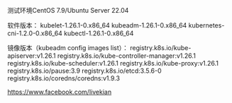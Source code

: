 测试环境CentOS 7.9/Ubuntu Server 22.04

软件版本：
kubelet-1.26.1-0.x86_64
kubeadm-1.26.1-0.x86_64
kubernetes-cni-1.2.0-0.x86_64
kubectl-1.26.1-0.x86_64

镜像版本（kubeadm config images list）：
registry.k8s.io/kube-apiserver:v1.26.1
registry.k8s.io/kube-controller-manager:v1.26.1
registry.k8s.io/kube-scheduler:v1.26.1
registry.k8s.io/kube-proxy:v1.26.1
registry.k8s.io/pause:3.9
registry.k8s.io/etcd:3.5.6-0
registry.k8s.io/coredns/coredns:v1.9.3

https://www.facebook.com/livekian
